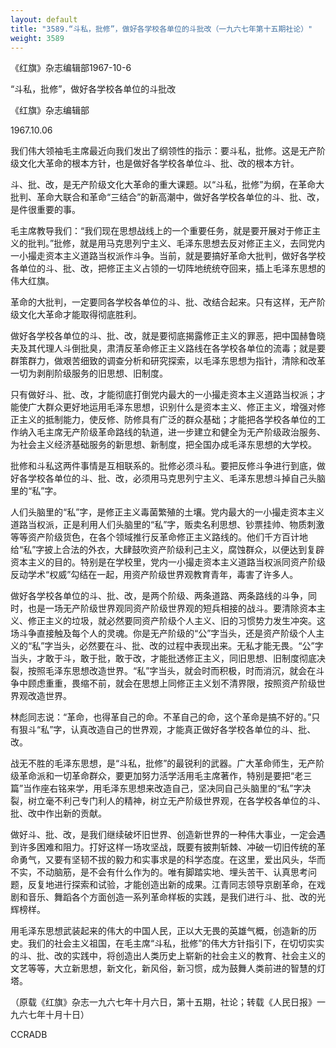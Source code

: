 ```yaml
---
layout: default
title: "3589.“斗私，批修”，做好各学校各单位的斗批改（一九六七年第十五期社论）"
weight: 3589
---
```


《红旗》杂志编辑部1967-10-6

“斗私，批修”，做好各学校各单位的斗批改

《红旗》杂志编辑部

1967.10.06

我们伟大领袖毛主席最近向我们发出了纲领性的指示：要斗私，批修。这是无产阶级文化大革命的根本方针，也是做好各学校各单位斗、批、改的根本方针。

斗、批、改，是无产阶级文化大革命的重大课题。以“斗私，批修”为纲，在革命大批判、革命大联合和革命“三结合”的新高潮中，做好各学校各单位的斗、批、改，是件很重要的事。

毛主席教导我们：“我们现在思想战线上的一个重要任务，就是要开展对于修正主义的批判。”批修，就是用马克思列宁主义、毛泽东思想去反对修正主义，去同党内一小撮走资本主义道路当权派作斗争。当前，就是要搞好革命大批判，做好各学校各单位的斗、批、改，把修正主义占领的一切阵地统统夺回来，插上毛泽东思想的伟大红旗。

革命的大批判，一定要同各学校各单位的斗、批、改结合起来。只有这样，无产阶级文化大革命才能取得彻底胜利。

做好各学校各单位的斗、批、改，就是要彻底揭露修正主义的罪恶，把中国赫鲁晓夫及其代理人斗倒批臭，肃清反革命修正主义路线在各学校各单位的流毒；就是要群策群力，做艰苦细致的调查分析和研究探索，以毛泽东思想为指针，清除和改革一切为剥削阶级服务的旧思想、旧制度。

只有做好斗、批、改，才能彻底打倒党内最大的一小撮走资本主义道路当权派；才能使广大群众更好地运用毛泽东思想，识别什么是资本主义、修正主义，增强对修正主义的抵制能力，使反修、防修具有广泛的群众基础；才能把各学校各单位的工作纳入毛主席无产阶级革命路线的轨道，进一步建立和健全为无产阶级政治服务、为社会主义经济基础服务的新思想、新制度，把全国办成毛泽东思想的大学校。

批修和斗私这两件事情是互相联系的。批修必须斗私。要把反修斗争进行到底，做好各学校各单位的斗、批、改，必须用马克思列宁主义、毛泽东思想斗掉自己头脑里的“私”字。

人们头脑里的“私”字，是修正主义毒菌繁殖的土壤。党内最大的一小撮走资本主义道路当权派，正是利用人们头脑里的“私”字，贩卖名利思想、钞票挂帅、物质刺激等等资产阶级货色，在各个领域推行反革命修正主义路线的。他们千方百计地给“私”字披上合法的外衣，大肆鼓吹资产阶级利己主义，腐蚀群众，以便达到复辟资本主义的目的。特别是在学校里，党内一小撮走资本主义道路当权派同资产阶级反动学术“权威”勾结在一起，用资产阶级世界观教育青年，毒害了许多人。

做好各学校各单位的斗、批、改，是两个阶级、两条道路、两条路线的斗争，同时，也是一场无产阶级世界观同资产阶级世界观的短兵相接的战斗。要清除资本主义、修正主义的垃圾，就必然要同资产阶级个人主义、旧的习惯势力发生冲突。这场斗争直接触及每个人的灵魂。你是无产阶级的“公”字当头，还是资产阶级个人主义的“私”字当头，必然要在斗、批、改的过程中表现出来。无私才能无畏。“公”字当头，才敢于斗，敢于批，敢于改，才能批透修正主义，同旧思想、旧制度彻底决裂，按照毛泽东思想改造世界。“私”字当头，就会时而积极，时而消沉，就会在斗争中顾虑重重，畏缩不前，就会在思想上同修正主义划不清界限，按照资产阶级世界观改造世界。

林彪同志说：“革命，也得革自己的命。不革自己的命，这个革命是搞不好的。”只有狠斗“私”字，认真改造自己的世界观，才能真正做好各学校各单位的斗、批、改。

战无不胜的毛泽东思想，是“斗私，批修”的最锐利的武器。广大革命师生，无产阶级革命派和一切革命群众，要更加努力活学活用毛主席著作，特别是要把“老三篇”当作座右铭来学，用毛泽东思想来改造自己，坚决同自己头脑里的“私”字决裂，树立毫不利己专门利人的精神，树立无产阶级世界观，在各学校各单位的斗、批、改中作出新的贡献。

做好斗、批、改，是我们继续破坏旧世界、创造新世界的一种伟大事业，一定会遇到许多困难和阻力。打好这样一场攻坚战，既要有披荆斩棘、冲破一切旧传统的革命勇气，又要有坚韧不拔的毅力和实事求是的科学态度。在这里，爱出风头，华而不实，不动脑筋，是不会有什么作为的。唯有脚踏实地、埋头苦干、认真思考问题，反复地进行探索和试验，才能创造出新的成果。江青同志领导京剧革命，在戏剧和音乐、舞蹈各个方面创造一系列革命样板的实践，是我们进行斗、批、改的光辉榜样。

用毛泽东思想武装起来的伟大的中国人民，正以大无畏的英雄气概，创造新的历史。我们的社会主义祖国，在毛主席“斗私，批修”的伟大方针指引下，在切切实实的斗、批、改的实践中，将创造出人类历史上崭新的社会主义的教育、社会主义的文艺等等，大立新思想，新文化，新风俗，新习惯，成为鼓舞人类前进的智慧的灯塔。

（原载《红旗》杂志一九六七年十月六日，第十五期，社论；转载《人民日报》一九六七年十月十日）

CCRADB

